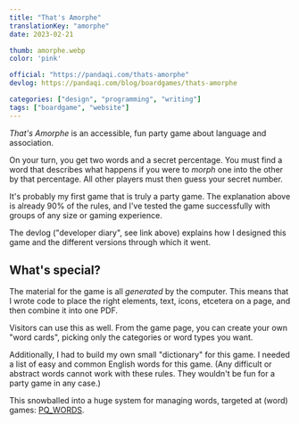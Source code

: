 ```yaml
---
title: "That's Amorphe"
translationKey: "amorphe"
date: 2023-02-21

thumb: amorphe.webp
color: 'pink'

official: "https://pandaqi.com/thats-amorphe"
devlog: https://pandaqi.com/blog/boardgames/thats-amorphe

categories: ["design", "programming", "writing"]
tags: ["boardgame", "website"]
---
```


_That's Amorphe_ is an accessible, fun party game about language and association.

On your turn, you get two words and a secret percentage. You must find a word that describes what happens if you were to _morph_ one into the other by that percentage. All other players must then guess your secret number.

It's probably my first game that is truly a party game. The explanation above is already 90% of the rules, and I've tested the game successfully with groups of any size or gaming experience.

The devlog ("developer diary", see link above) explains how I designed this game and the different versions through which it went.

## What's special?

The material for the game is all _generated_ by the computer. This means that I wrote code to place the right elements, text, icons, etcetera on a page, and then combine it into one PDF.

Visitors can use this as well. From the game page, you can create your own "word cards", picking only the categories or word types you want.

Additionally, I had to build my own small "dictionary" for this game. I needed a list of easy and common English words for this game. (Any difficult or abstract words cannot work with these rules. They wouldn't be fun for a party game in any case.) 

This snowballed into a huge system for managing words, targeted at (word) games: [PQ_WORDS](https://rodepanda.com/en/writing/misc/pq-words).